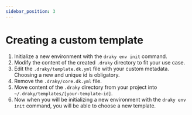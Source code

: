 ```yaml
---
sidebar_position: 3
---
```


# Creating a custom template

1. Initialize a new environment with the `draky env init` command.
2. Modify the content of the created `.draky` directory to fit your use case.
3. Edit the `.draky/template.dk.yml` file with your custom metadata. Choosing a new and unique id is obligatory.
4. Remove the `.draky/core.dk.yml` file.
5. Move content of the `.draky` directory from your project into `~/.draky/templates/[your-template-id]`.
6. Now when you will be initializing a new environment with the `draky env init` command, you will be able to choose a new template.
